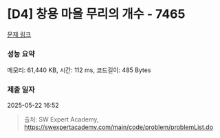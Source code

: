 # [D4] 창용 마을 무리의 개수 - 7465 

[문제 링크](https://swexpertacademy.com/main/code/problem/problemDetail.do?contestProbId=AWngfZVa9XwDFAQU) 

### 성능 요약

메모리: 61,440 KB, 시간: 112 ms, 코드길이: 485 Bytes

### 제출 일자

2025-05-22 16:52



> 출처: SW Expert Academy, https://swexpertacademy.com/main/code/problem/problemList.do